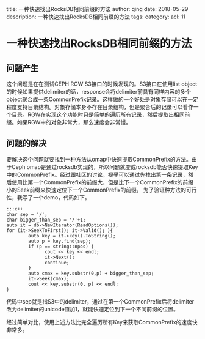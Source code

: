 title: 一种快速找出RocksDB相同前缀的方法
author: qing
date: 2018-05-29
description: 一种快速找出RocksDB相同前缀的方法
tags:
category:
acl: 11

# 一种快速找出RocksDB相同前缀的方法

## 问题产生

这个问题是在在测试CEPH RGW S3接口的时候发现的。S3接口在使用list object的时候如果提供delimiter的话，response会将delimiter前具有同样内容的多个object聚合成一条CommonPrefix记录。这样做的一个好处是对象存储可以在一定程度支持目录结构。对象存储本身不存在目录结构，但是聚合后的记录可以看作一个目录。RGW在实现这个功能时只是简单的遍历所有记录，然后提取出相同前缀。如果RGW中的对象非常大，那么速度会非常慢。

## 问题的解决

要解决这个问题就要找到一种方法从omap中快速提取CommonPrefix的方法。由于Ceph omap是通过rocksdb实现的，所以问题就变成rocksdb能否快速提取Key中的CommonPrefix。经过跟社区的讨论，视乎可以通过先找出第一条记录，然后使用比第一个CommonPrefix的前缀大，但是比下一个CommonPrefix的前缀小的Seek前缀来快速定位下一个CommonPrefix的前缀。
为了验证种方法的可行性，我写了一个demo，代码如下。

    :::c++
    char sep = '/';
    char bigger_than_sep = '/'+1;
    auto it = db->NewIterator(ReadOptions());
    for (it->SeekToFirst(); it->Valid(); ){
            auto key = it->key().ToString();
            auto p = key.find(sep);
            if (p == string::npos) {
                  cout << key << endl;
                  it->Next();
                  continue;
            }
            auto cmax = key.substr(0,p) + bigger_than_sep;
            it->Seek(cmax);
            cout << key.substr(0, p) << endl;
    }

代码中sep就是指S3中的delimiter，通过在第一个CommonPrefix后将delimiter改为delimiter的unicode值加1，就能快速定位到下一个不同前缀的位置。

经过简单对比，使用上述方法比完全遍历所有Key来获取CommonPrefix的速度快非常多。
